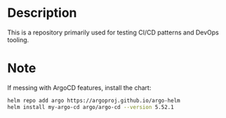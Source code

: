 # Description

This is a repository primarily used for testing CI/CD patterns and DevOps tooling.

# Note

If messing with ArgoCD features, install the chart:

```bash
helm repo add argo https://argoproj.github.io/argo-helm
helm install my-argo-cd argo/argo-cd --version 5.52.1
```
